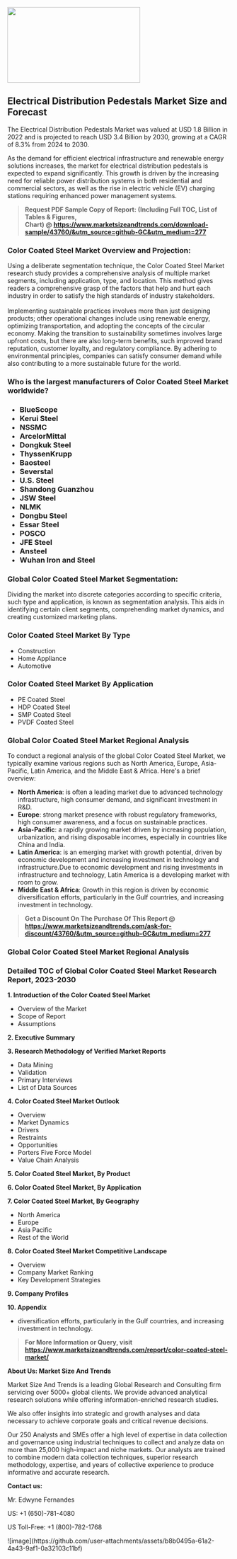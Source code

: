 <p><img class="alignnone size-medium wp-image-20088" src="https://ffe5etoiles.com/wp-content/uploads/2024/12/MST1-300x171.png" alt="" width="300" height="171" /></p><h2>Electrical Distribution Pedestals Market Size and Forecast</h2><p>The Electrical Distribution Pedestals Market was valued at USD 1.8 Billion in 2022 and is projected to reach USD 3.4 Billion by 2030, growing at a CAGR of 8.3% from 2024 to 2030.</p><p>As the demand for efficient electrical infrastructure and renewable energy solutions increases, the market for electrical distribution pedestals is expected to expand significantly. This growth is driven by the increasing need for reliable power distribution systems in both residential and commercial sectors, as well as the rise in electric vehicle (EV) charging stations requiring enhanced power management systems.</p></p><blockquote id="" class=""><strong>Request PDF Sample Copy of Report: (Including Full TOC, List of Tables &amp; Figures, Chart)&nbsp;@&nbsp;<strong><a href="https://www.marketsizeandtrends.com/download-sample/43760/&utm_source=github-GC&utm_medium=277" target="_blank">https://www.marketsizeandtrends.com/download-sample/43760/&utm_source=github-GC&utm_medium=277</a></strong></strong></blockquote><h3 id="" class="">Color Coated Steel Market&nbsp;Overview and Projection:</h3><p id="" class="">Using a deliberate segmentation technique, the Color Coated Steel Market research study provides a comprehensive analysis of multiple market segments, including application, type, and location. This method gives readers a comprehensive grasp of the factors that help and hurt each industry in order to satisfy the high standards of industry stakeholders. <br /> <br />Implementing sustainable practices involves more than just designing products; other operational changes include using renewable energy, optimizing transportation, and adopting the concepts of the circular economy. Making the transition to sustainability sometimes involves large upfront costs, but there are also long-term benefits, such improved brand reputation, customer loyalty, and regulatory compliance. By adhering to environmental principles, companies can satisfy consumer demand while also contributing to a more sustainable future for the world.</p><h3 id="" class="">Who is the largest manufacturers of&nbsp;Color Coated Steel Market worldwide?</h3><h3 class=""><p><ul><li>BlueScope </li><li> Kerui Steel </li><li> NSSMC </li><li> ArcelorMittal </li><li> Dongkuk Steel </li><li> ThyssenKrupp </li><li> Baosteel </li><li> Severstal </li><li> U.S. Steel </li><li> Shandong Guanzhou </li><li> JSW Steel </li><li> NLMK </li><li> Dongbu Steel </li><li> Essar Steel </li><li> POSCO </li><li> JFE Steel </li><li> Ansteel </li><li> Wuhan Iron and Steel</li></ul></p></h3><h3 id="" class="">Global&nbsp;Color Coated Steel Market Segmentation:</h3><p id="" class="">Dividing the market into discrete categories according to specific criteria, such type and application, is known as segmentation analysis. This aids in identifying certain client segments, comprehending market dynamics, and creating customized marketing plans.</p><h3 id="" class="">Color Coated Steel Market&nbsp;By Type</h3><p><p><ul><li>Construction</li><li> Home Appliance</li><li> Automotive</p></li></ul></p></p><h3 id="" class="">Color Coated Steel Market&nbsp;By Application</h3><p class=""><p><ul><li>PE Coated Steel</li><li> HDP Coated Steel</li><li> SMP Coated Steel</li><li> PVDF Coated Steel</li></ul></p></p><h3 id="" class="">Global Color Coated Steel Market Regional Analysis</h3><p id="" class="">To conduct a regional analysis of the global Color Coated Steel Market, we typically examine various regions such as North America, Europe, Asia-Pacific, Latin America, and the Middle East &amp; Africa. Here's a brief overview:</p><ul><li><strong>North America</strong>: is often a leading market due to advanced technology infrastructure, high consumer demand, and significant investment in R&amp;D.</li><li><strong>Europe</strong>: strong market presence with robust regulatory frameworks, high consumer awareness, and a focus on sustainable practices.</li><li><strong>Asia-Pacific</strong>: a rapidly growing market driven by increasing population, urbanization, and rising disposable incomes, especially in countries like China and India.</li><li><strong>Latin America</strong>: is an emerging market with growth potential, driven by economic development and increasing investment in technology and infrastructure.Due to economic development and rising investments in infrastructure and technology, Latin America is a developing market with room to grow.</li><li><strong>Middle East &amp; Africa</strong>: Growth in this region is driven by economic diversification efforts, particularly in the Gulf countries, and increasing investment in technology.</li></ul><blockquote id="" class=""><strong>Get a Discount On The Purchase Of This Report @ <strong><a href="https://www.marketsizeandtrends.com/ask-for-discount/43760/&utm_source=github-GC&utm_medium=277" target="_blank">https://www.marketsizeandtrends.com/ask-for-discount/43760/&utm_source=github-GC&utm_medium=277</a></strong></strong></blockquote><h3 id="" class="">Global Color Coated Steel Market Regional Analysis</h3><h3 id="" class="">Detailed TOC of Global Color Coated Steel Market Research Report, 2023-2030</h3><p id="" class=""><strong>1. Introduction of the Color Coated Steel Market</strong></p><ul><li>Overview of the Market</li><li>Scope of Report</li><li>Assumptions</li></ul><p id="" class=""><strong>2. Executive Summary</strong></p><p id="" class=""><strong>3. Research Methodology of Verified Market Reports</strong></p><ul><li>Data Mining</li><li>Validation</li><li>Primary Interviews</li><li>List of Data Sources</li></ul><p id="" class=""><strong>4. Color Coated Steel Market Outlook</strong></p><ul><li>Overview</li><li>Market Dynamics</li><li>Drivers</li><li>Restraints</li><li>Opportunities</li><li>Porters Five Force Model</li><li>Value Chain Analysis</li></ul><p id="" class=""><strong>5. Color Coated Steel Market, By Product</strong></p><p id="" class=""><strong>6. Color Coated Steel Market, By Application</strong></p><p id="" class=""><strong>7. Color Coated Steel Market, By Geography</strong></p><ul><li>North America</li><li>Europe</li><li>Asia Pacific</li><li>Rest of the World</li></ul><p id="" class=""><strong>8. Color Coated Steel Market Competitive Landscape</strong></p><ul><li>Overview</li><li>Company Market Ranking</li><li>Key Development Strategies</li></ul><p id="" class=""><strong>9. Company Profiles</strong></p><p id="" class=""><strong>10. Appendix</strong></p><ul><li>diversification efforts, particularly in the Gulf countries, and increasing investment in technology.</li></ul><blockquote id="" class=""><strong>For More Information or Query, visit <strong><strong><a href="https://www.marketsizeandtrends.com/report/color-coated-steel-market/" target="_blank">https://www.marketsizeandtrends.com/report/color-coated-steel-market/</a></strong></strong></strong></blockquote><p id="" class=""><strong>About Us: Market Size And Trends</strong></p><p id="" class="">Market Size And Trends is a leading Global Research and Consulting firm servicing over 5000+ global clients. We provide advanced analytical research solutions while offering information-enriched research studies.</p><p id="" class="">We also offer insights into strategic and growth analyses and data necessary to achieve corporate goals and critical revenue decisions.</p><p id="" class="">Our 250 Analysts and SMEs offer a high level of expertise in data collection and governance using industrial techniques to collect and analyze data on more than 25,000 high-impact and niche markets. Our analysts are trained to combine modern data collection techniques, superior research methodology, expertise, and years of collective experience to produce informative and accurate research.</p><p id="" class=""><strong>Contact us:</strong></p><p id="" class="">Mr. Edwyne Fernandes</p><p id="" class="">US: +1 (650)-781-4080</p><p id="" class="">US Toll-Free: +1 (800)-782-1768</p>
![image](https://github.com/user-attachments/assets/b8b0495a-61a2-4a43-9af1-0a32103c11bf)
